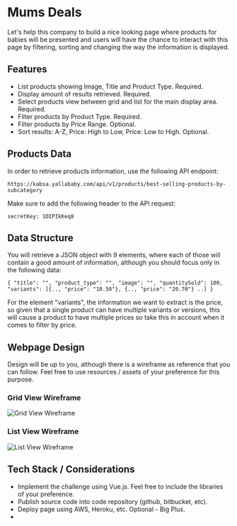 # Mums Deals

Let's help this company to build a nice looking page where products for babies will be presented and users will have the chance to interact with this page by filtering, sorting and changing the way the information is displayed.

## Features

- List products showing Image, Title and Product Type. Required.
- Display amount of results retrieved. Required.
- Select products view between grid and list for the main display area. Required.
- Filter products by Product Type. Required.
- Filter products by Price Range. Optional.
- Sort results: A-Z, Price: High to Low, Price: Low to High. Optional.

## Products Data

In order to retrieve products information, use the following API endpoint:

`https://kabsa.yallababy.com/api/v1/products/best-selling-products-by-subcategory`

Make sure to add the following header to the API request:

`secretKey: 1DIPIkKeq8`

## Data Structure

You will retrieve a JSON object with 9 elements, where each of those will contain a good amount of information, although you should focus only in the following data:

`
{
    "title": "",
    "product_type": "",
    "image": "",
    "quantitySold": 100,
    "variants": [{.., "price": "10.50"}, {.., "price": "20.70"} ..]
}
`

For the element "variants", the information we want to extract is the price, so given that a single product can have multiple variants or versions, this will cause a product to have multiple prices so take this in account when it comes to filter by price.

## Webpage Design

Design will be up to you, although there is a wireframe as reference that you can follow. Feel free to use resources / assets of your preference for this purpose.

### Grid View Wireframe

![Grid View Wireframe](https://github.com/eurekalabs-io/challenges/blob/main/frontend/vue.js/mums-deals/wireframes/mums-deals-grid-view.png)

### List View Wireframe
![List View Wireframe](https://github.com/eurekalabs-io/challenges/blob/main/frontend/vue.js/mums-deals/wireframes/mumsdeals-list-view.png)

## Tech Stack / Considerations

- Implement the challenge using Vue.js. Feel free to include the libraries of your preference.
- Publish source code into code repository (github, bitbucket, etc).
- Deploy page using AWS, Heroku, etc. Optional - Big Plus.
-
